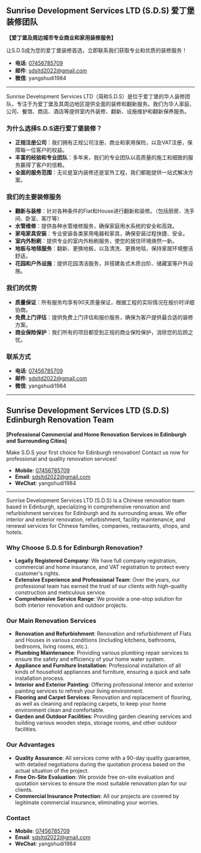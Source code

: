 ## Sunrise Development Services LTD (S.D.S) 爱丁堡装修团队

**【爱丁堡及周边城市专业商业和家用装修服务】**

让S.D.S成为您的爱丁堡装修首选，立即联系我们获取专业和优质的装修服务！

- **电话**: [07456785709](tel:07456785709)  
- **邮件**: [sdsltd2022@gmail.com](mailto:sdsltd2022@gmail.com)  
- **微信**: yangshudi1984

---

Sunrise Development Services LTD（简称S.D.S）是位于爱丁堡的华人装修团队，专注于为爱丁堡及其周边地区提供全面的装修和翻新服务。我们为华人家庭、公司、餐馆、商店、酒店等提供室内外装修、翻新、设施维护和翻新保养服务。

### 为什么选择S.D.S进行爱丁堡装修？

- **正规注册公司**：我们拥有正规公司注册，商业和家用保险，以及VAT注册，保障每一位客户的权益。
- **丰富的经验和专业团队**：多年来，我们的专业团队以高质量的施工和细致的服务赢得了客户的信赖。
- **全面的服务范围**：无论是室内装修还是室外工程，我们都能提供一站式解决方案。

### 我们的主要装修服务

- **翻新与装修**：针对各种条件的Flat和House进行翻新和装修。（包括厨房、洗手间、卧室、客厅等）
- **水管维修**：提供各种水管维修服务，确保家庭用水系统的安全和高效。
- **家电家具安装**：专业安装各类家用电器和家具，确保安装过程快捷、安全。
- **室内外粉刷**：提供专业的室内外粉刷服务，使您的居住环境焕然一新。
- **地板与地毯服务**：翻新、更换地板，以及清洗、更换地毯，保持家居环境整洁舒适。
- **花园和户外设施**：提供花园清洁服务，并搭建各式木质台阶、储藏室等户外设施。

### 我们的优势

- **质量保证**：所有服务均享有90天质量保证，根据工程的实际情况在报价时详细协商。
- **免费上门评估**：提供免费上门评估和报价服务，确保为客户提供最合适的装修方案。
- **商业保险保护**：我们所有的项目都受到正规的商业保险保护，消除您的后顾之忧。

### 联系方式

- **电话**: [07456785709](tel:07456785709)  
- **邮件**: [sdsltd2022@gmail.com](mailto:sdsltd2022@gmail.com)  
- **微信**: yangshudi1984

---

## Sunrise Development Services LTD (S.D.S) Edinburgh Renovation Team

**[Professional Commercial and Home Renovation Services in Edinburgh and Surrounding Cities]**

Make S.D.S your first choice for Edinburgh renovation! Contact us now for professional and quality renovation services!

- **Mobile**: [07456785709](tel:07456785709)  
- **Email**: [sdsltd2022@gmail.com](mailto:sdsltd2022@gmail.com)  
- **WeChat**: yangshudi1984

---

Sunrise Development Services LTD (S.D.S) is a Chinese renovation team based in Edinburgh, specializing in comprehensive renovation and refurbishment services for Edinburgh and its surrounding areas. We offer interior and exterior renovation, refurbishment, facility maintenance, and renewal services for Chinese families, companies, restaurants, shops, and hotels.

### Why Choose S.D.S for Edinburgh Renovation?

- **Legally Registered Company**: We have full company registration, commercial and home insurance, and VAT registration to protect every customer's rights.
- **Extensive Experience and Professional Team**: Over the years, our professional team has earned the trust of our clients with high-quality construction and meticulous service.
- **Comprehensive Service Range**: We provide a one-stop solution for both interior renovation and outdoor projects.

### Our Main Renovation Services

- **Renovation and Refurbishment**: Renovation and refurbishment of Flats and Houses in various conditions (including kitchens, bathrooms, bedrooms, living rooms, etc.).
- **Plumbing Maintenance**: Providing various plumbing repair services to ensure the safety and efficiency of your home water system.
- **Appliance and Furniture Installation**: Professional installation of all kinds of household appliances and furniture, ensuring a quick and safe installation process.
- **Interior and Exterior Painting**: Offering professional interior and exterior painting services to refresh your living environment.
- **Flooring and Carpet Services**: Renovation and replacement of flooring, as well as cleaning and replacing carpets, to keep your home environment clean and comfortable.
- **Garden and Outdoor Facilities**: Providing garden cleaning services and building various wooden steps, storage rooms, and other outdoor facilities.

### Our Advantages

- **Quality Assurance**: All services come with a 90-day quality guarantee, with detailed negotiations during the quotation process based on the actual situation of the project.
- **Free On-Site Evaluation**: We provide free on-site evaluation and quotation services to ensure the most suitable renovation plan for our clients.
- **Commercial Insurance Protection**: All our projects are covered by legitimate commercial insurance, eliminating your worries.

### Contact

- **Mobile**: [07456785709](tel:07456785709)  
- **Email**: [sdsltd2022@gmail.com](mailto:sdsltd2022@gmail.com)  
- **WeChat**: yangshudi1984
